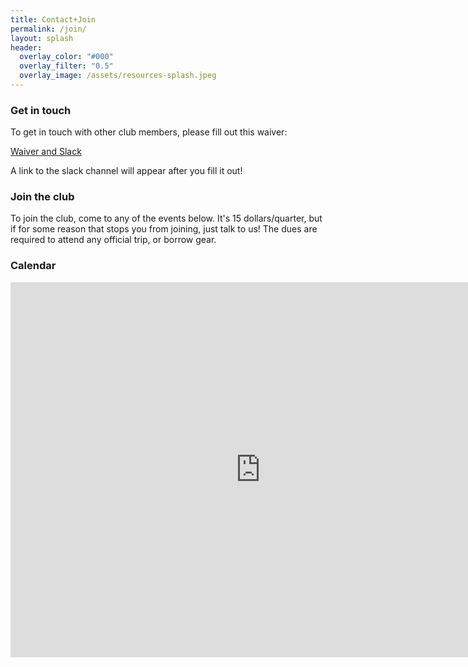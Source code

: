 ```yaml
---
title: Contact+Join
permalink: /join/
layout: splash
header:
  overlay_color: "#000"
  overlay_filter: "0.5"
  overlay_image: /assets/resources-splash.jpeg
---
```

### Get in touch
To get in touch with other club members, please fill out this waiver:

[Waiver and Slack](https://forms.gle/XdyzESwYfjN2Ucpn8)

A link to the slack channel will appear after you fill it out!

### Join the club
To join the club, come to any of the events below. It's 15 dollars/quarter, but if for some reason that stops you from joining, just talk to us! The dues are required to attend any official trip, or borrow gear.

### Calendar
<iframe src="https://calendar.google.com/calendar/embed?src=alpineclub%40ucsd.edu&ctz=America%2FLos_Angeles" style="border: 0" width="800" height="600" frameborder="0" scrolling="no"></iframe>
